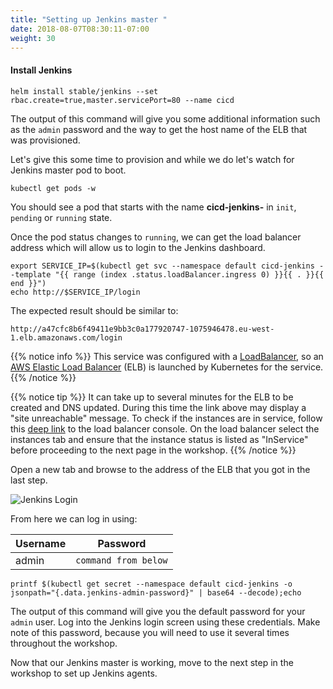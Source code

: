 ```yaml
---
title: "Setting up Jenkins master "
date: 2018-08-07T08:30:11-07:00
weight: 30
---
```


#### Install Jenkins

```
helm install stable/jenkins --set rbac.create=true,master.servicePort=80 --name cicd
```

The output of this command will give you some additional information such as the
`admin` password and the way to get the host name of the ELB that was
provisioned.

Let's give this some time to provision and while we do let's watch for Jenkins master pod
to boot.

```
kubectl get pods -w
```

You should see a pod that starts with the name **cicd-jenkins-** in `init`, `pending` or `running` state.

Once the pod status changes to `running`, we can get the load balancer address which will allow us to login to the Jenkins dashboard.

```
export SERVICE_IP=$(kubectl get svc --namespace default cicd-jenkins --template "{{ range (index .status.loadBalancer.ingress 0) }}{{ . }}{{ end }}")
echo http://$SERVICE_IP/login
```

The expected result should be similar to:
```
http://a47cfc8b6f49411e9bb3c0a177920747-1075946478.eu-west-1.elb.amazonaws.com/login
```

{{% notice info %}}
This service was configured with a [LoadBalancer](https://kubernetes.io/docs/tasks/access-application-cluster/create-external-load-balancer/), so an [AWS Elastic Load Balancer](https://aws.amazon.com/elasticloadbalancing/) (ELB) is launched by Kubernetes for the service.
{{% /notice %}}

{{% notice tip %}}
It can take up to several minutes for the ELB to be created and DNS updated. During this time the link above may display a "site unreachable" message. To check if the instances are in service, follow this [deep link](https://console.aws.amazon.com/ec2/v2/home?#LoadBalancers:tag:kubernetes.io/service-name=default/cicd-jenkins;sort=loadBalancerName) to the load balancer console. On the load balancer select the instances tab and ensure that the instance status is listed as "InService" before proceeding to the next page in the workshop. 
{{% /notice %}}


Open a new tab and browse to the address of the ELB that you got in the last step.

![Jenkins Login](/images/jenkinslogin.png)

From here we can log in using:

| Username | Password             |
|----------|----------------------|
| admin    | `command from below` |


```
printf $(kubectl get secret --namespace default cicd-jenkins -o jsonpath="{.data.jenkins-admin-password}" | base64 --decode);echo
```

The output of this command will give you the default password for your `admin`
user. Log into the Jenkins login screen using these credentials. Make note of this password, because you will need to use it several times throughout the workshop.

Now that our Jenkins master is working, move to the next step in the workshop to set up Jenkins agents.
